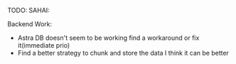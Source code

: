 TODO: SAHAI:

Backend Work:
* Astra DB doesn't seem to be working find a workaround or fix it(immediate prio)
* Find a better strategy to chunk and store the data
I think it can be better
